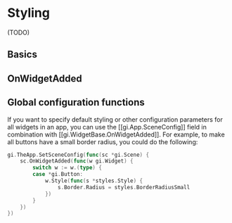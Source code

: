 # Styling

(TODO)

## Basics

## OnWidgetAdded

## Global configuration functions

If you want to specify default styling or other configuration parameters for all widgets in an app, you can use the [[gi.App.SceneConfig]] field in combination with [[gi.WidgetBase.OnWidgetAdded]]. For example, to make all buttons have a small border radius, you could do the following:

```go
gi.TheApp.SetSceneConfig(func(sc *gi.Scene) {
    sc.OnWidgetAdded(func(w gi.Widget) {
        switch w := w.(type) {
        case *gi.Button:
            w.Style(func(s *styles.Style) {
                s.Border.Radius = styles.BorderRadiusSmall
            })
        }
    })
})
```
